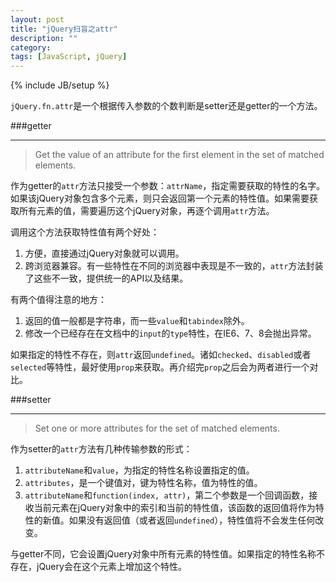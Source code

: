 ```yaml
---
layout: post
title: "jQuery扫盲之attr"
description: ""
category: 
tags: [JavaScript, jQuery]
---
```

{% include JB/setup %}

`jQuery.fn.attr`是一个根据传入参数的个数判断是setter还是getter的一个方法。

###getter
____

> Get the value of an attribute for the first element in the set of matched elements.

作为getter的`attr`方法只接受一个参数：`attrName`，指定需要获取的特性的名字。如果该jQuery对象包含多个元素，则只会返回第一个元素的特性值。如果需要获取所有元素的值，需要遍历这个jQuery对象，再逐个调用`attr`方法。

调用这个方法获取特性值有两个好处：

1. 方便，直接通过jQuery对象就可以调用。
2. 跨浏览器兼容。有一些特性在不同的浏览器中表现是不一致的，`attr`方法封装了这些不一致，提供统一的API以及结果。

有两个值得注意的地方：

1. 返回的值一般都是字符串，而一些`value`和`tabindex`除外。
2. 修改一个已经存在在文档中的`input`的`type`特性，在IE6、7、8会抛出异常。

如果指定的特性不存在，则`attr`返回`undefined`。诸如`checked`、`disabled`或者`selected`等特性，最好使用`prop`来获取。再介绍完`prop`之后会为两者进行一个对比。

###setter
____

> Set one or more attributes for the set of matched elements.

作为setter的`attr`方法有几种传输参数的形式：

1. `attributeName`和`value`，为指定的特性名称设置指定的值。
2. `attributes`，是一个键值对，键为特性名称，值为特性的值。
3. `attributeName`和`function(index, attr)`，第二个参数是一个回调函数，接收当前元素在jQuery对象中的索引和当前的特性值，该函数的返回值将作为特性的新值。如果没有返回值（或者返回`undefined`），特性值将不会发生任何改变。

与getter不同，它会设置jQuery对象中所有元素的特性值。如果指定的特性名称不存在，jQuery会在这个元素上增加这个特性。

